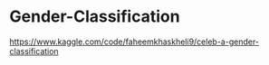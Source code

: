 # Gender-Classification

https://www.kaggle.com/code/faheemkhaskheli9/celeb-a-gender-classification
